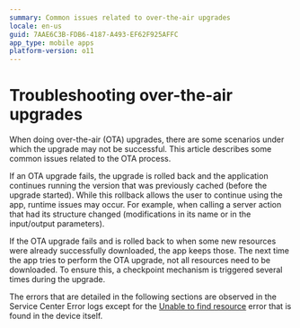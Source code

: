 ```yaml
---
summary: Common issues related to over-the-air upgrades
locale: en-us
guid: 7AAE6C3B-FDB6-4187-A493-EF62F925AFFC
app_type: mobile apps
platform-version: o11
---
```


# Troubleshooting over-the-air upgrades

When doing over-the-air (OTA) upgrades, there are some scenarios under which the upgrade may not be successful. This article describes some common issues related to the OTA process.

If an OTA upgrade fails, the upgrade is rolled back and the application continues running the version that was previously cached (before the upgrade started). While this rollback allows the user to continue using the app, runtime issues may occur. For example, when calling a server action that had its structure changed (modifications in its name or in the input/output parameters).

If the OTA upgrade fails and is rolled back to when some new resources were already successfully downloaded, the app keeps those. The next time the app tries to perform the OTA upgrade, not all resources need to be downloaded. To ensure this, a checkpoint mechanism  is triggered several times during the upgrade.

The errors that are detailed in the following sections are observed in the Service Center Error logs except for the [Unable to find resource](ota-mobile-device-logs.md) error that is found in the device itself.


